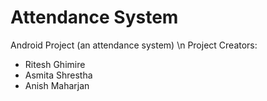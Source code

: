 # Attendance System

Android Project (an attendance system)
\n Project Creators:

- Ritesh Ghimire
- Asmita Shrestha
- Anish Maharjan
